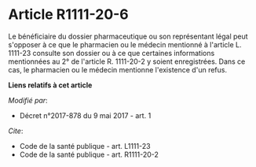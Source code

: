 # Article R1111-20-6

Le bénéficiaire du dossier pharmaceutique ou son représentant légal peut s'opposer à ce que le pharmacien ou le médecin
mentionné à l'article L. 1111-23 consulte son dossier ou à ce que certaines informations mentionnées au 2° de l'article R.
1111-20-2 y soient enregistrées. Dans ce cas, le pharmacien ou le médecin mentionne l'existence d'un refus.

**Liens relatifs à cet article**

_Modifié par_:

  - Décret n°2017-878 du 9 mai 2017 - art. 1

_Cite_:

  - Code de la santé publique - art. L1111-23
  - Code de la santé publique - art. R1111-20-2
